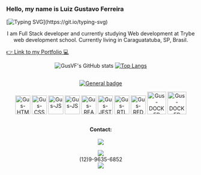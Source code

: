### Hello, my name is Luiz Gustavo Ferreira

[![Typing SVG](https://readme-typing-svg.herokuapp.com?font=Dancing+Script&color=0D5A1F&center=true&vCenter=true&lines=Welcome+to+my+GitHub+!)](https://git.io/typing-svg)


<div align="center">
 
I am Full Stack developer and currently studying Web development at Trybe web development school. Currently living in 
Caraguatatuba, SP, Brasil.
 
</div>


 <a href="https://gusvf.github.io/portfolio/" target="_blank" rel="noopener">
  👉 Link to my Portfolio 💻
</a>



<div align="center">
 
![GusVF's GitHub stats](https://github-readme-stats.vercel.app/api?username=GusVF&show_icons=true&theme=tokyonight)
[![Top Langs](https://github-readme-stats.vercel.app/api/top-langs/?username=GusVF&theme=tokyonight)](https://github.com/GusVF/github-readme-stats)

</div>

<div align="center">
 
##
 
[![General badge](https://img.shields.io/badge/<Skills>-<Tools>-<COLOR>.svg)](https://shields.io/)
 
</div>
 
 
<div align="center">
  <img alt="Gus-HTML" height="50" width="40" src="https://cdn.jsdelivr.net/gh/devicons/devicon/icons/html5/html5-original.svg">
  <img alt="Gus-CSS" height="50" width="40" src="https://cdn.jsdelivr.net/gh/devicons/devicon/icons/css3/css3-original.svg">
  <img alt="Gus-JS" height="50" width="40" src="https://cdn.jsdelivr.net/gh/devicons/devicon/icons/bulma/bulma-plain.svg" />          
  <img alt="Gus-JS" height="50" width="40" src="https://cdn.jsdelivr.net/gh/devicons/devicon/icons/javascript/javascript-original.svg">
  <img alt="Gus-REACT" height="50" width="40" src="https://cdn.jsdelivr.net/gh/devicons/devicon/icons/react/react-original.svg">
  <img alt="Gus-JEST" height="50" width="40" src="https://cdn.jsdelivr.net/gh/devicons/devicon/icons/jest/jest-plain.svg">
  <img alt="Gus-RTL" height="50" width="40" src="https://testing-library.com/img/logo-large.png" alt="rtl icon">
  <img alt="Gus-REDUX" height="50" width="40" src="https://cdn.jsdelivr.net/gh/devicons/devicon/icons/redux/redux-original.svg" />
  <img alt="Gus-DOCKER" height="60" width="50" src="https://cdn.jsdelivr.net/gh/devicons/devicon/icons/docker/docker-plain.svg" />
  <img alt="Gus-DOCKER" height="60" width="50" src="https://cdn.jsdelivr.net/gh/devicons/devicon/icons/mysql/mysql-original.svg" />        
</div>

 ##
 
 <div align="center">
  <p><strong>Contact:</strong></><br></br>
  <a href="https://www.linkedin.com/in/luiz-gustavo-ferreira-gusferreira/" target="_blank">
    <img src="https://img.shields.io/badge/linkedin-%230077B5.svg?style=for-the-badge&logo=linkedin&logoColor=white" target="_blank">
  </a>
  <div>
    <img src="https://img.shields.io/badge/WhatsApp-25D366?style=for-the-badge&logo=whatsapp&logoColor=white"><br>
    (12)9-9635-6852
  </div>
  <a href="mailto:gus.116506@gmail.com" target="_blank">
    <img src="https://img.shields.io/badge/Gmail-D14836?style=for-the-badge&logo=gmail&logoColor=white">
  </a>
</div>



 





